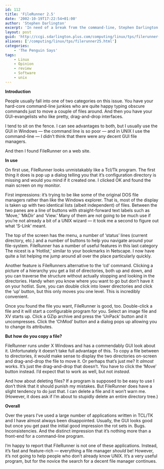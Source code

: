 ```yaml
---
id: 112
title: 'FileRunner 2.5'
date: '2002-10-19T17:22:54+01:00'
author: 'Stephen Darlington'
excerpt: 'In need of a break from the command-line, Stephen Darlington decides to download FileRunner 2.5. '
layout: post
guid: 'http://ccgi.sdarlington.plus.com/computing/linux/tps/filerunner-25.html'
aliases: ['/computing/linux/tps/filerunner25.html']
categories:
    - 'The Penguin Says'
tags:
    - Linux
    - Opinion
    - review
    - Software
    - unix
---
```


**Introduction**

People usually fall into one of two categories on this issue. You have your hard-core command-line junkies who are quite happy typing obscure commands just to move a couple of files around. And then you have your GUI-evangelists who like pretty, drag-and-drop interfaces.

I tend to sit on the fence. I can see advantages to both, but I usually use the GUI in Windows — the command line is so poor — and in UNIX I use the command-line — I didn’t think that there were any decent GUI file managers.

And then I found FileRunner on a web site.

**In use**

On first use, FileRunner looks unmistakably like a Tcl/Tk program. The first thing it does is pop up a dialog telling you that it’s configuration directory is missing and would you mind if it created one. I clicked OK and found the main screen on my monitor.

First impressions: it’s trying to be like some of the original DOS file managers rather than like the Windows explorer. That is, most of the display is taken up with two identical lists (albeit independent) of files. Between the two panes are a line of buttons with straight-forward text labels such as ‘Move,’ ‘MkDir’ and ‘View.’ Many of them are not going to be much use if you’re not already a bit of a UNIX wizard — it took me a second to figure out what ‘S-Link’ meant.

The top of the screen has the menu, a number of ‘status’ lines (current directory, etc.) and a number of buttons to help you navigate around your file-system. FileRunner has a number of useful features in this last category The nicest is a ‘Hotlist,’ similar to your bookmarks in Netscape. I now have quite a list helping me jump around all over the place particularly quickly.

Another feature is FileRunners alternative to the ‘cd’ command. Clicking a picture of a hierarchy you get a list of directories, both up and down, and you can traverse the structure without actually stopping and looking in the directories. Handy when you know where you want to go but don’t have it on your hotlist. Sure, you can double click into lower directories and click the ‘up’ button, but this only moves you one level. This is incredibly convenient.

Once you found the file you want, FileRunner is good, too. Double-click a file and it will start a configurable program for you. Select an image file and XV starts up. Click a GZip archive and press the ‘UnPack’ button and it uncompresses. Click the ‘ChMod’ button and a dialog pops up allowing you to change its attributes.

**But how do you copy a file?**

FileRunner runs under X Windows and has a commendably GUI look about it. Unfortunately it doesn’t take full advantage of this. To copy a file between to directories, it would make sense to display the two directories on-screen and drag-and-drop the file to move it. Or perhaps that’s just me? It *almost* works. It’s just the drag-and-drop that doesn’t. You have to click the ‘Move’ button instead. I’d expect that to work as well, but not *instead*.

And how about deleting files? If a program is supposed to be easy to use I don’t think that it should punish my mistakes. But FileRunner does have a slight tendency to do just that. I can delete a file and it won’t warn me. (However, it does ask if I’m about to stupidly delete an entire directory tree.)

**Overall**

Over the years I’ve used a large number of applications written in TCL/TK and I have almost always been disappointed. Usually, the GUI looks good but once you get past the initial good impression the rot sets in. Bugs. Inconsistencies. And the distinct impression that it’s nothing more than a front-end for a command-line program.

I’m happy to report that FileRunner is not one of these applications. Instead, it’s fast and feature-rich — everything a file manager *should* be! However, it’s not going to help people who don’t already know UNIX. It’s a very useful program, but for the novice the search for a decent file manager continues.